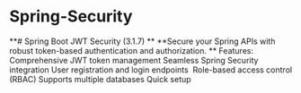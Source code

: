 # Spring-Security
 **# Spring Boot JWT Security (3.1.7) **  **Secure your Spring APIs with robust token-based authentication and authorization. **  Features:  Comprehensive JWT token management Seamless Spring Security integration User registration and login endpoints ️ Role-based access control (RBAC) Supports multiple databases Quick setup
